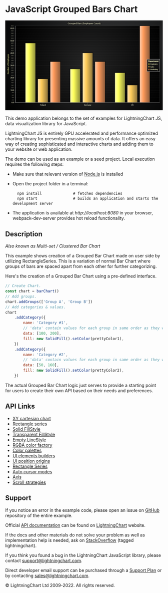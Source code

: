 # JavaScript Grouped Bars Chart

![JavaScript Grouped Bars Chart](groupedBars-darkGold.png)

This demo application belongs to the set of examples for LightningChart JS, data visualization library for JavaScript.

LightningChart JS is entirely GPU accelerated and performance optimized charting library for presenting massive amounts of data. It offers an easy way of creating sophisticated and interactive charts and adding them to your website or web application.

The demo can be used as an example or a seed project. Local execution requires the following steps:

-   Make sure that relevant version of [Node.js](https://nodejs.org/en/download/) is installed
-   Open the project folder in a terminal:

          npm install              # fetches dependencies
          npm start                # builds an application and starts the development server

-   The application is available at _http://localhost:8080_ in your browser, webpack-dev-server provides hot reload functionality.


## Description

_Also known as Multi-set / Clustered Bar Chart_

This example shows creation of a Grouped Bar Chart made on user side by utilizing RectangleSeries. This is a variation of normal Bar Chart where groups of bars are spaced apart from each other for further categorizing.

Here's the creation of a Grouped Bar Chart using a pre-defined interface.

```javascript
// Create Chart.
const chart = barChart()
// Add groups.
chart.addGroups(['Group A', 'Group B'])
// Add categories & values.
chart
    .addCategory({
        name: 'Category #1',
        // 'data' contain values for each group in same order as they were defined before.
        data: [100, 200],
        fill: new SolidFill().setColor(prettyColor1),
    })
    .addCategory({
        name: 'Category #2',
        // 'data' contain values for each group in same order as they were defined before.
        data: [50, 160],
        fill: new SolidFill().setColor(prettyColor2),
    })
```

The actual Grouped Bar Chart logic just serves to provide a starting point for users to create their own API based on their needs and preferences.


## API Links

* [XY cartesian chart]
* [Rectangle series]
* [Solid FillStyle]
* [Transparent FillStyle]
* [Empty LineStyle]
* [RGBA color factory]
* [Color palettes]
* [UI elements builders]
* [UI position origins]
* [Rectangle Series]
* [Auto cursor modes]
* [Axis]
* [Scroll strategies]


## Support

If you notice an error in the example code, please open an issue on [GitHub][0] repository of the entire example.

Official [API documentation][1] can be found on [LightningChart][2] website.

If the docs and other materials do not solve your problem as well as implementation help is needed, ask on [StackOverflow][3] (tagged lightningchart).

If you think you found a bug in the LightningChart JavaScript library, please contact support@lightningchart.com.

Direct developer email support can be purchased through a [Support Plan][4] or by contacting sales@lightningchart.com.

[0]: https://github.com/Arction/
[1]: https://lightningchart.com/lightningchart-js-api-documentation/
[2]: https://lightningchart.com
[3]: https://stackoverflow.com/questions/tagged/lightningchart
[4]: https://lightningchart.com/support-services/

© LightningChart Ltd 2009-2022. All rights reserved.


[XY cartesian chart]: https://lightningchart.com/js-charts/api-documentation/v5.0.1/classes/ChartXY.html
[Rectangle series]: https://lightningchart.com/js-charts/api-documentation/v5.0.1/classes/RectangleSeries.html
[Solid FillStyle]: https://lightningchart.com/js-charts/api-documentation/v5.0.1/classes/SolidFill.html
[Transparent FillStyle]: https://lightningchart.com/js-charts/api-documentation/v5.0.1/variables/emptyFill-1.html
[Empty LineStyle]: https://lightningchart.com/js-charts/api-documentation/v5.0.1/variables/emptyLine.html
[RGBA color factory]: https://lightningchart.com/js-charts/api-documentation/v5.0.1/functions/ColorRGBA.html
[Color palettes]: https://lightningchart.com/js-charts/api-documentation/v5.0.1/variables/ColorPalettes.html
[UI elements builders]: https://lightningchart.com/js-charts/api-documentation/v5.0.1/variables/UIElementBuilders.html
[UI position origins]: https://lightningchart.com/js-charts/api-documentation/v5.0.1/variables/UIOrigins.html
[Rectangle Series]: https://lightningchart.com/js-charts/api-documentation/v5.0.1/classes/RectangleSeries.html
[Auto cursor modes]: https://lightningchart.com/js-charts/api-documentation/v5.0.1/enums/AutoCursorModes.html
[Axis]: https://lightningchart.com/js-charts/api-documentation/v5.0.1/classes/Axis.html
[Scroll strategies]: https://lightningchart.com/js-charts/api-documentation/v5.0.1/variables/AxisScrollStrategies.html

